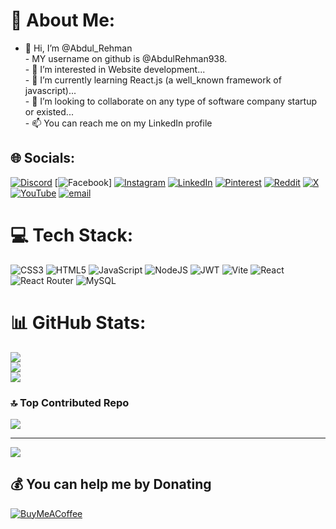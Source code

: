 # 💫 About Me:
- 👋 Hi, I’m @Abdul_Rehman<br>- MY username on github is @AbdulRehman938.<br>- 👀 I’m interested in Website development...<br>- 🌱 I’m currently learning React.js (a well_known framework of javascript)...<br>- 💞️ I’m looking to collaborate on any  type of software company startup or existed...<br>- 📫 You can reach me on my LinkedIn profile


## 🌐 Socials:
[![Discord](https://img.shields.io/badge/Discord-%237289DA.svg?logo=discord&logoColor=white)](https://discord.gg/https://discord.gg/ZbGFwap3) [![Facebook](https://img.shields.io/badge/Facebook-%231877F2.svg?logo=Facebook&logoColor=white)] [![Instagram](https://img.shields.io/badge/Instagram-%23E4405F.svg?logo=Instagram&logoColor=white)](https://instagram.com/iam.abdul21) [![LinkedIn](https://img.shields.io/badge/LinkedIn-%230077B5.svg?logo=linkedin&logoColor=white)](https://linkedin.com/in/abdul-rehman-50a117342) [![Pinterest](https://img.shields.io/badge/Pinterest-%23E60023.svg?logo=Pinterest&logoColor=white)](https://pinterest.com/iamrehman941) [![Reddit](https://img.shields.io/badge/Reddit-%23FF4500.svg?logo=Reddit&logoColor=white)](https://reddit.com/user/Peaceful_aura21) [![X](https://img.shields.io/badge/X-black.svg?logo=X&logoColor=white)](https://x.com/@iamabdul2128) [![YouTube](https://img.shields.io/badge/YouTube-%23FF0000.svg?logo=YouTube&logoColor=white)](https://youtube.com/@ARehman2128) [![email](https://img.shields.io/badge/Email-D14836?logo=gmail&logoColor=white)](mailto:iamrehman941@gmail.com) 

# 💻 Tech Stack:
![CSS3](https://img.shields.io/badge/css3-%231572B6.svg?style=for-the-badge&logo=css3&logoColor=white) ![HTML5](https://img.shields.io/badge/html5-%23E34F26.svg?style=for-the-badge&logo=html5&logoColor=white) ![JavaScript](https://img.shields.io/badge/javascript-%23323330.svg?style=for-the-badge&logo=javascript&logoColor=%23F7DF1E) ![NodeJS](https://img.shields.io/badge/node.js-6DA55F?style=for-the-badge&logo=node.js&logoColor=white) ![JWT](https://img.shields.io/badge/JWT-black?style=for-the-badge&logo=JSON%20web%20tokens) ![Vite](https://img.shields.io/badge/vite-%23646CFF.svg?style=for-the-badge&logo=vite&logoColor=white) ![React](https://img.shields.io/badge/react-%2320232a.svg?style=for-the-badge&logo=react&logoColor=%2361DAFB) ![React Router](https://img.shields.io/badge/React_Router-CA4245?style=for-the-badge&logo=react-router&logoColor=white) ![MySQL](https://img.shields.io/badge/mysql-4479A1.svg?style=for-the-badge&logo=mysql&logoColor=white)
# 📊 GitHub Stats:
![](https://github-readme-stats.vercel.app/api?username=AbdulRehman938&theme=dark&hide_border=false&include_all_commits=true&count_private=false)<br/>
![](https://nirzak-streak-stats.vercel.app/?user=AbdulRehman938&theme=dark&hide_border=false)<br/>
![](https://github-readme-stats.vercel.app/api/top-langs/?username=AbdulRehman938&theme=dark&hide_border=false&include_all_commits=true&count_private=false&layout=compact)

### 🔝 Top Contributed Repo
![](https://github-contributor-stats.vercel.app/api?username=AbdulRehman938&limit=5&theme=dark&combine_all_yearly_contributions=true)

---
[![](https://visitcount.itsvg.in/api?id=AbdulRehman938&icon=0&color=0)](https://visitcount.itsvg.in)

  ## 💰 You can help me by Donating
  [![BuyMeACoffee](https://img.shields.io/badge/Buy%20Me%20a%20Coffee-ffdd00?style=for-the-badge&logo=buy-me-a-coffee&logoColor=black)](https://buymeacoffee.com/@yourCoder) 

  
<!-- Proudly created with GPRM ( https://gprm.itsvg.in ) -->
